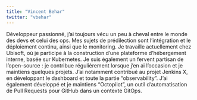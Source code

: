 ```yaml
---
title: "Vincent Behar"
twitter: "vbehar"
---
```


Développeur passionné, j’ai toujours vécu un peu à cheval entre le monde des devs et celui des ops.
Mes sujets de prédilection sont l’intégration et le déploiement continu, ainsi que le monitoring.
Je travaille actuellement chez Ubisoft, où je participe à la construction d’une plateforme d’hébergement interne, basée sur Kubernetes.
Je suis également un fervent partisan de l’open-source : je contribue régulièrement lorsque j’en ai l’occasion et je maintiens quelques projets.
J’ai notamment contribué au projet Jenkins X, en développant le dashboard et toute la partie “observability”.
J’ai également développé et je maintiens “Octopilot”, un outil d’automatisation de Pull Requests pour GitHub dans un contexte GitOps.
